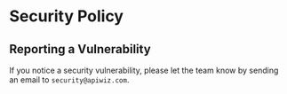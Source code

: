# Security Policy

## Reporting a Vulnerability

If you notice a security vulnerability, please let the team know by sending an email to `security@apiwiz.com`.